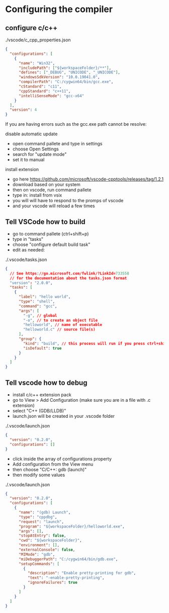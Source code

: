 # Configuring the compiler

## configure c/c++

./vscode/c_cpp_properties.json

```json
{
  "configurations": [
    {
      "name": "Win32",
      "includePath": ["${workspaceFolder}/**"],
      "defines": ["_DEBUG", "UNICODE", "_UNICODE"],
      "windowsSdkVersion": "10.0.19041.0",
      "compilerPath": "C:/cygwin64/bin/gcc.exe",
      "cStandard": "c11",
      "cppStandard": "c++11",
      "intelliSenseMode": "gcc-x64"
    }
  ],
  "version": 4
}
```

If you are having errors such as the gcc.exe path cannot be resolve:

disable automatic update

- open command pallete and type in settings
- choose Open Settings
- search for "update mode"
- set it to manual

install extension

- go here https://github.com/microsoft/vscode-cpptools/releases/tag/1.2.1
- download based on your system
- then on vscode, run command pallete
- type in: install from vsix
- you will will have to respond to the promps of vscode
- and your vscode will reload a few times

## Tell VSCode how to build

- go to command pallete (ctrl+shift+p)
- type in "tasks"
- choose "configure default build task"
- edit as needed:

./.vscode/tasks.json

```json
{
  // See https://go.microsoft.com/fwlink/?LinkId=733558
  // for the documentation about the tasks.json format
  "version": "2.0.0",
  "tasks": [
    {
      "label": "hello world",
      "type": "shell",
      "command": "gcc",
      "args": [
        "-g", // global
        "-o", // to create an object file
        "helloworld", // name of executable
        "helloworld.c" // source file(s)
      ],
      "group": {
        "kind": "build", // this process will run if you press ctrl+shift+v
        "isDefault": true
      }
    }
  ]
}
```

## Tell vscode how to debug

- install c/c++ extension pack
- go to View > Add Configuration (make sure you are in a file with .c extension)
- select "C++ (GDB/LLDB)"
- launch.json will be created in your .vscode folder

./.vscode/launch.json

```json
{
  "version": "0.2.0",
  "configurations": []
}
```

- click inside the array of configurations property
- Add configuration from the View menu
- then choose "C/C++: gdb (launch)"
- then modify some values

./.vscode/launch.json

```json
{
  "version": "0.2.0",
  "configurations": [
    {
      "name": "(gdb) Launch",
      "type": "cppdbg",
      "request": "launch",
      "program": "${workspaceFolder}/helloworld.exe",
      "args": [],
      "stopAtEntry": false,
      "cwd": "${workspaceFolder}",
      "environment": [],
      "externalConsole": false,
      "MIMode": "gdb",
      "miDebuggerPath": "C:/cygwin64/bin/gdb.exe",
      "setupCommands": [
        {
          "description": "Enable pretty-printing for gdb",
          "text": "-enable-pretty-printing",
          "ignoreFailures": true
        }
      ]
    }
  ]
}
```
